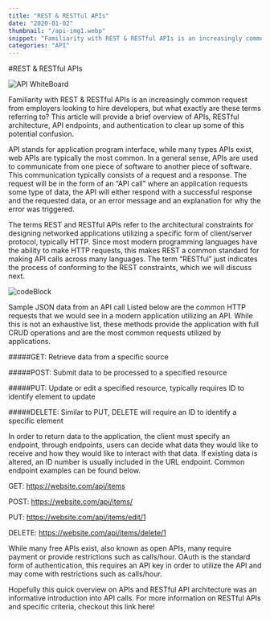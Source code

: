 ```yaml
---
title: "REST & RESTful APIs"
date: "2020-01-02"
thumbnail: "/api-img1.webp"
snippet: "Familiarity with REST & RESTful APIs is an increasingly common request from employers looking to hire developers, but what exactly are these terms referring to? This article will..."
categories: "API"
---
```


#REST & RESTful APIs

![API WhiteBoard](../public/blog-images/api-img1.webp)

Familiarity with REST & RESTful APIs is an increasingly common request from employers looking to hire developers, but what exactly are these terms referring to? This article will provide a brief overview of APIs, RESTful architecture, API endpoints, and authentication to clear up some of this potential confusion.

API stands for application program interface, while many types APIs exist, web APIs are typically the most common. In a general sense, APIs are used to communicate from one piece of software to another piece of software. This communication typically consists of a request and a response. The request will be in the form of an “API call” where an application requests some type of data, the API will either respond with a successful response and the requested data, or an error message and an explanation for why the error was triggered.

The terms REST and RESTful APIs refer to the architectural constraints for designing networked applications utilizing a specific form of client/server protocol, typically HTTP. Since most modern programming languages have the ability to make HTTP requests, this makes REST a common standard for making API calls across many languages. The term “RESTful” just indicates the process of conforming to the REST constraints, which we will discuss next.

![codeBlock](../public/blog-images/api-img2.webp)

Sample JSON data from an API call
Listed below are the common HTTP requests that we would see in a modern application utilizing an API. While this is not an exhaustive list, these methods provide the application with full CRUD operations and are the most common requests utilized by applications.

#####GET: Retrieve data from a specific source

#####POST: Submit data to be processed to a specified resource

#####PUT: Update or edit a specified resource, typically requires ID to identify element to update

#####DELETE: Similar to PUT, DELETE will require an ID to identify a specific element

In order to return data to the application, the client must specify an endpoint, through endpoints, users can decide what data they would like to receive and how they would like to interact with that data. If existing data is altered, an ID number is usually included in the URL endpoint. Common endpoint examples can be found below.

GET: https://website.com/api/items

POST: https://website.com/api/items/

PUT: https://website.com/api/items/edit/1

DELETE: https://website.com/api/items/delete/1

While many free APIs exist, also known as open APIs, many require payment or provide restrictions such as calls/hour. OAuth is the standard form of authentication, this requires an API key in order to utilize the API and may come with restrictions such as calls/hour.

Hopefully this quick overview on APIs and RESTful API architecture was an informative introduction into API calls. For more information on RESTful APIs and specific criteria, checkout this link here!
